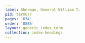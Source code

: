 ```yaml
---
label: Sherman, General William T.
pid: term677
pages: '634'
order: '0885'
layout: generic_index_term
collection: index-headings
---
```

